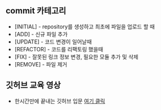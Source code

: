 ## commit 카테고리 
- [INITIAL] - repository를 생성하고 최초에 파일을 업로드 할 때
- [ADD] - 신규 파일 추가
- [UPDATE] - 코드 변경이 일어날때
- [REFACTOR] - 코드를 리팩토링 했을때
- [FIX] - 잘못된 링크 정보 변경, 필요한 모듈 추가 및 삭제
- [REMOVE] - 파일 제거

## 깃허브 교육 영상
- 한시간만에 끝내는 깃허브 입문 [여기 클릭](https://www.youtube.com/watch?v=-27WScuoKQs&t=3200s&ab_channel=%EA%B0%9C%EB%B0%9C%EC%9E%90%EC%9D%98%ED%92%88%EA%B2%A9)
